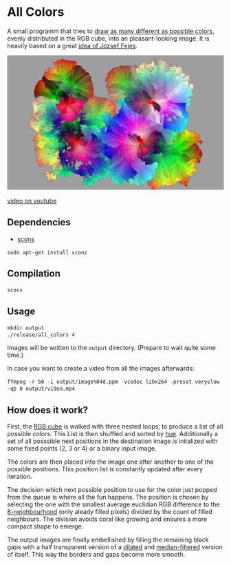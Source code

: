 All Colors
==========

A small programm that tries to [draw as many different as possible colors](http://codegolf.stackexchange.com/questions/22144/images-with-all-colors), evenly distributed in the RGB cube, into an pleasant-looking image.
It is heavily based on a great [idea of József Fejes](http://joco.name/2014/03/02/all-rgb-colors-in-one-image/).

![output](doc/all_colors_s0_4_golden_158.jpg)

[video on youtube](https://www.youtube.com/watch?v=DJmUudaSaIo)


Dependencies
------------
- [scons](http://www.scons.org/)

```
sudo apt-get install scons
```


Compilation
-----------
```
scons
```


Usage
-----
```
mkdir output
./release/all_colors 4
```

Images will be written to the `output` directory. (Prepare to wait quite some time.)

In case you want to create a video from all the images afterwards:
```
ffmpeg -r 50 -i output/image%04d.ppm -vcodec libx264 -preset veryslow -qp 0 output/video.mp4
```


How does it work?
-----------------

First, the [RGB cube](http://en.wikipedia.org/wiki/RGB_color_space) is walked with three nested loops, to produce a list of all possible colors. This List is then shuffled and sorted by [hue](http://en.wikipedia.org/wiki/Hue).
Additionally a set of all posssible next positions in the destination image is initalized with some fixed points (2, 3 or 4) or a binary input image.

The colors are then placed into the image one after another to one of the possible positions. This position list is constantly updated after every iteration.

The decision which next possible position to use for the color just popped from the queue is where all the fun happens. The position is chosen by selecting the one with the smallest average euclidian RGB difference to the [8-neighbourhood](http://en.wikipedia.org/wiki/Pixel_connectivity#8-connected) (only aleady filled pixels) divided by the count of filled neighbours. The division avoids coral like growing and ensures a more compact shape to emerge.

The output images are finally embellished by filling the remaining black gaps with a half transparent version of a [dilated](http://en.wikipedia.org/wiki/Dilation_(morphology)) and [median-filtered](http://en.wikipedia.org/wiki/Median_filter) version of itself. This way the borders and gaps become more smooth.
